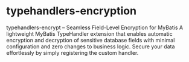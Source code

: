 # typehandlers-encryption
 typehandlers-encrypt – Seamless Field-Level Encryption for MyBatis A lightweight MyBatis TypeHandler extension that enables automatic encryption and decryption of sensitive database fields with minimal configuration and zero changes to business logic. Secure your data effortlessly by simply registering the custom handler.
